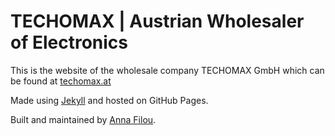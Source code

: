 # TECHOMAX | Austrian Wholesaler of Electronics

This is the website of the wholesale company TECHOMAX GmbH which can be found at [techomax.at](https://techomax.at)

Made using [Jekyll](https://jekyllrb.com/) and hosted on GitHub Pages.

Built and maintained by [Anna Filou](https://github.com/anna-filou/).
